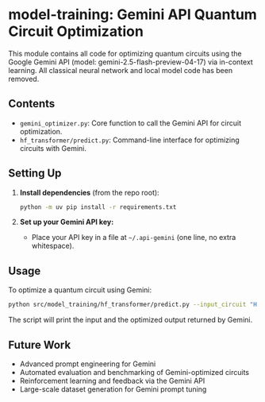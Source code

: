 # model-training: Gemini API Quantum Circuit Optimization

This module contains all code for optimizing quantum circuits using the Google Gemini API (model: gemini-2.5-flash-preview-04-17) via in-context learning. All classical neural network and local model code has been removed.

## Contents

- `gemini_optimizer.py`: Core function to call the Gemini API for circuit optimization.
- `hf_transformer/predict.py`: Command-line interface for optimizing circuits with Gemini.

## Setting Up

1. **Install dependencies** (from the repo root):
   ```bash
   python -m uv pip install -r requirements.txt
   ```

2. **Set up your Gemini API key:**
   - Place your API key in a file at `~/.api-gemini` (one line, no extra whitespace).

## Usage

To optimize a quantum circuit using Gemini:

```bash
python src/model_training/hf_transformer/predict.py --input_circuit "H 0; CNOT 0 1; H 0"
```

The script will print the input and the optimized output returned by Gemini.

## Future Work

- Advanced prompt engineering for Gemini
- Automated evaluation and benchmarking of Gemini-optimized circuits
- Reinforcement learning and feedback via the Gemini API
- Large-scale dataset generation for Gemini prompt tuning